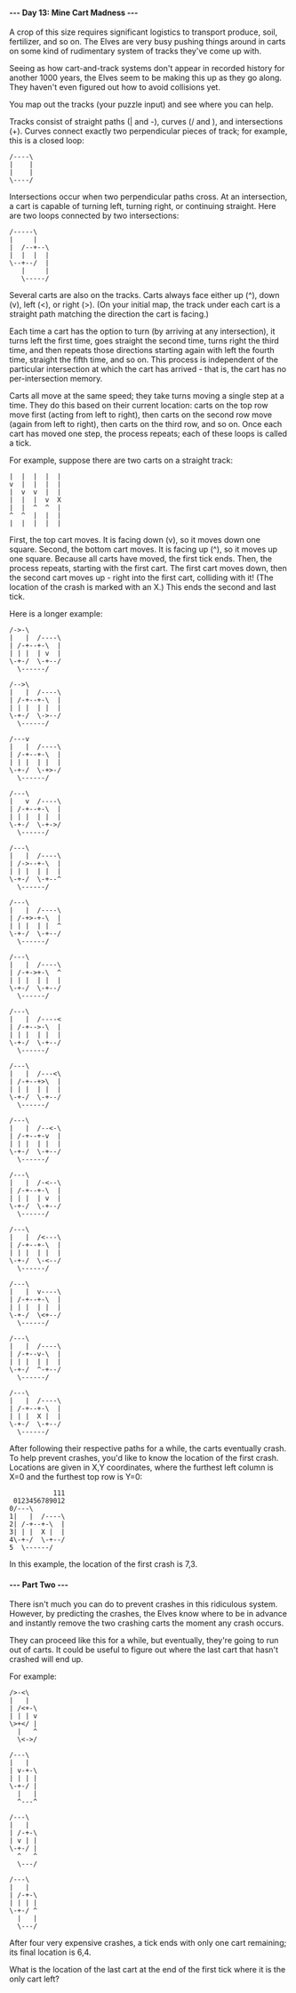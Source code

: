 #### --- Day 13: Mine Cart Madness ---

A crop of this size requires significant logistics to transport produce, soil, fertilizer, and so on. The Elves are very busy pushing things around in carts on some kind of rudimentary system of tracks they've come up with.

Seeing as how cart-and-track systems don't appear in recorded history for another 1000 years, the Elves seem to be making this up as they go along. They haven't even figured out how to avoid collisions yet.

You map out the tracks (your puzzle input) and see where you can help.

Tracks consist of straight paths (| and -), curves (/ and \), and intersections (+). Curves connect exactly two perpendicular pieces of track; for example, this is a closed loop:

    /----\
    |    |
    |    |
    \----/

Intersections occur when two perpendicular paths cross. At an intersection, a cart is capable of turning left, turning right, or continuing straight. Here are two loops connected by two intersections:

    /-----\
    |     |
    |  /--+--\
    |  |  |  |
    \--+--/  |
       |     |
       \-----/

Several carts are also on the tracks. Carts always face either up (^), down (v), left (<), or right (>). (On your initial map, the track under each cart is a straight path matching the direction the cart is facing.)

Each time a cart has the option to turn (by arriving at any intersection), it turns left the first time, goes straight the second time, turns right the third time, and then repeats those directions starting again with left the fourth time, straight the fifth time, and so on. This process is independent of the particular intersection at which the cart has arrived - that is, the cart has no per-intersection memory.

Carts all move at the same speed; they take turns moving a single step at a time. They do this based on their current location: carts on the top row move first (acting from left to right), then carts on the second row move (again from left to right), then carts on the third row, and so on. Once each cart has moved one step, the process repeats; each of these loops is called a tick.

For example, suppose there are two carts on a straight track:

    |  |  |  |  |
    v  |  |  |  |
    |  v  v  |  |
    |  |  |  v  X
    |  |  ^  ^  |
    ^  ^  |  |  |
    |  |  |  |  |

First, the top cart moves. It is facing down (v), so it moves down one square. Second, the bottom cart moves. It is facing up (^), so it moves up one square. Because all carts have moved, the first tick ends. Then, the process repeats, starting with the first cart. The first cart moves down, then the second cart moves up - right into the first cart, colliding with it! (The location of the crash is marked with an X.) This ends the second and last tick.

Here is a longer example:

    /->-\        
    |   |  /----\
    | /-+--+-\  |
    | | |  | v  |
    \-+-/  \-+--/
      \------/   
    
    /-->\        
    |   |  /----\
    | /-+--+-\  |
    | | |  | |  |
    \-+-/  \->--/
      \------/   
    
    /---v        
    |   |  /----\
    | /-+--+-\  |
    | | |  | |  |
    \-+-/  \-+>-/
      \------/   
    
    /---\        
    |   v  /----\
    | /-+--+-\  |
    | | |  | |  |
    \-+-/  \-+->/
      \------/   
    
    /---\        
    |   |  /----\
    | /->--+-\  |
    | | |  | |  |
    \-+-/  \-+--^
      \------/   
    
    /---\        
    |   |  /----\
    | /-+>-+-\  |
    | | |  | |  ^
    \-+-/  \-+--/
      \------/   
    
    /---\        
    |   |  /----\
    | /-+->+-\  ^
    | | |  | |  |
    \-+-/  \-+--/
      \------/   
    
    /---\        
    |   |  /----<
    | /-+-->-\  |
    | | |  | |  |
    \-+-/  \-+--/
      \------/   
    
    /---\        
    |   |  /---<\
    | /-+--+>\  |
    | | |  | |  |
    \-+-/  \-+--/
      \------/   
    
    /---\        
    |   |  /--<-\
    | /-+--+-v  |
    | | |  | |  |
    \-+-/  \-+--/
      \------/   
    
    /---\        
    |   |  /-<--\
    | /-+--+-\  |
    | | |  | v  |
    \-+-/  \-+--/
      \------/   
    
    /---\        
    |   |  /<---\
    | /-+--+-\  |
    | | |  | |  |
    \-+-/  \-<--/
      \------/   
    
    /---\        
    |   |  v----\
    | /-+--+-\  |
    | | |  | |  |
    \-+-/  \<+--/
      \------/   
    
    /---\        
    |   |  /----\
    | /-+--v-\  |
    | | |  | |  |
    \-+-/  ^-+--/
      \------/   
    
    /---\        
    |   |  /----\
    | /-+--+-\  |
    | | |  X |  |
    \-+-/  \-+--/
      \------/   

After following their respective paths for a while, the carts eventually crash. To help prevent crashes, you'd like to know the location of the first crash. Locations are given in X,Y coordinates, where the furthest left column is X=0 and the furthest top row is Y=0:

               111
     0123456789012
    0/---\        
    1|   |  /----\
    2| /-+--+-\  |
    3| | |  X |  |
    4\-+-/  \-+--/
    5  \------/   

In this example, the location of the first crash is 7,3.

#### --- Part Two ---

There isn't much you can do to prevent crashes in this ridiculous system. However, by predicting the crashes, the Elves know where to be in advance and instantly remove the two crashing carts the moment any crash occurs.

They can proceed like this for a while, but eventually, they're going to run out of carts. It could be useful to figure out where the last cart that hasn't crashed will end up.

For example:

    />-<\  
    |   |  
    | /<+-\
    | | | v
    \>+</ |
      |   ^
      \<->/
    
    /---\  
    |   |  
    | v-+-\
    | | | |
    \-+-/ |
      |   |
      ^---^
    
    /---\  
    |   |  
    | /-+-\
    | v | |
    \-+-/ |
      ^   ^
      \---/
    
    /---\  
    |   |  
    | /-+-\
    | | | |
    \-+-/ ^
      |   |
      \---/

After four very expensive crashes, a tick ends with only one cart remaining; its final location is 6,4.

What is the location of the last cart at the end of the first tick where it is the only cart left?
